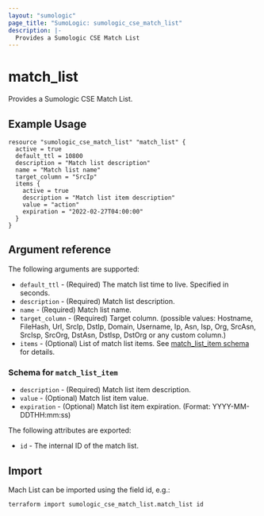 ```yaml
---
layout: "sumologic"
page_title: "SumoLogic: sumologic_cse_match_list"
description: |-
  Provides a Sumologic CSE Match List
---
```


# match_list
Provides a Sumologic CSE Match List.

## Example Usage
```hcl
resource "sumologic_cse_match_list" "match_list" {
  active = true
  default_ttl = 10800
  description = "Match list description"
  name = "Match list name"
  target_column = "SrcIp"
  items {
    active = true
    description = "Match list item description"
    value = "action"
    expiration = "2022-02-27T04:00:00"
  }
}
```

## Argument reference

The following arguments are supported:

- `default_ttl` - (Required) The match list time to live. Specified in seconds.
- `description` - (Required) Match list description.
- `name` - (Required) Match list name.
- `target_column` - (Required) Target column. (possible values: Hostname, FileHash, Url, SrcIp, DstIp, Domain, Username, Ip, Asn, Isp, Org, SrcAsn, SrcIsp, SrcOrg, DstAsn, DstIsp, DstOrg or any custom column.)
- `items` - (Optional) List of match list items. See [match_list_item schema](#schema-for-match_list_item) for details.

### Schema for `match_list_item`
- `description` - (Required) Match list item description.
- `value` - (Optional) Match list item value.
- `expiration` - (Optional) Match list item expiration. (Format: YYYY-MM-DDTHH:mm:ss)

The following attributes are exported:

- `id` - The internal ID of the match list.

## Import

Mach List can be imported using the field id, e.g.:
```hcl
terraform import sumologic_cse_match_list.match_list id
```

